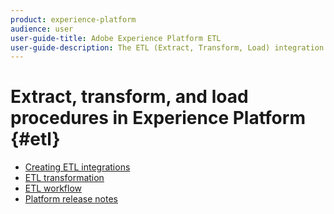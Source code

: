 ```yaml
---
product: experience-platform
audience: user
user-guide-title: Adobe Experience Platform ETL
user-guide-description: The ETL (Extract, Transform, Load) integration guide outlines general steps for creating secure, high-performance connectors for ingesting data into Adobe Experience Platform.
---
```


# Extract, transform, and load procedures in Experience Platform {#etl}

- [Creating ETL integrations](home.md)
- [ETL transformation](transformations.md)
- [ETL workflow](workflow.md)
- [Platform release notes](https://www.adobe.com/go/platform-release-notes-en)